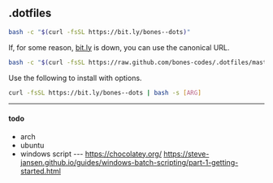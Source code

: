 .dotfiles
---------
```sh
bash -c "$(curl -fsSL https://bit.ly/bones--dots)"
```

If, for some reason, [bit.ly](https://bit.ly/) is down, you can use the canonical URL.

```sh
bash -c "$(curl -fsSL https://raw.github.com/bones-codes/.dotfiles/master/bin/dotfiles)"
```

Use the following to install with options.
```sh
curl -fsSL https://bit.ly/bones--dots | bash -s [ARG]
```

----
#### todo
+ arch
+ ubuntu
+ windows script --- 
    https://chocolatey.org/
    https://steve-jansen.github.io/guides/windows-batch-scripting/part-1-getting-started.html

